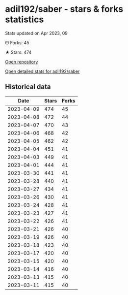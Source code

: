 # adil192/saber - stars & forks statistics

Stats updated on Apr 2023, 09

☋ Forks: 45

★ Stars: 474

[Open repository](https://github.com/adil192/saber)

[Open detailed stats for adil192/saber](https://reviewgithub.com/rep/adil192/saber)

## Historical data
| Date | Stars | Forks |
|------|-------|-------|
| 2023-04-09 | 474 | 45 | 
| 2023-04-08 | 472 | 44 | 
| 2023-04-07 | 470 | 43 | 
| 2023-04-06 | 468 | 42 | 
| 2023-04-05 | 462 | 42 | 
| 2023-04-04 | 451 | 41 | 
| 2023-04-03 | 449 | 41 | 
| 2023-04-01 | 444 | 41 | 
| 2023-03-30 | 441 | 41 | 
| 2023-03-28 | 440 | 41 | 
| 2023-03-27 | 434 | 41 | 
| 2023-03-26 | 430 | 41 | 
| 2023-03-24 | 428 | 41 | 
| 2023-03-23 | 427 | 41 | 
| 2023-03-22 | 426 | 41 | 
| 2023-03-21 | 426 | 40 | 
| 2023-03-19 | 426 | 40 | 
| 2023-03-18 | 423 | 40 | 
| 2023-03-17 | 420 | 40 | 
| 2023-03-15 | 420 | 40 | 
| 2023-03-14 | 416 | 40 | 
| 2023-03-13 | 415 | 40 | 
| 2023-03-11 | 415 | 40 | 

